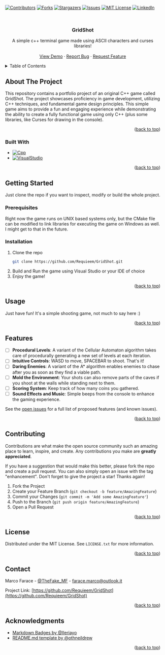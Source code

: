 <!-- Improved compatibility of back to top link: See: https://github.com/othneildrew/Best-README-Template/pull/73 -->
<a name="readme-top"></a>
<!--
*** Thanks for checking out the Best-README-Template. If you have a suggestion
*** that would make this better, please fork the repo and create a pull request
*** or simply open an issue with the tag "enhancement".
*** Don't forget to give the project a star!
*** Thanks again! Now go create something AMAZING! :D
-->



<!-- PROJECT SHIELDS -->
<!--
*** I'm using markdown "reference style" links for readability.
*** Reference links are enclosed in brackets [ ] instead of parentheses ( ).
*** See the bottom of this document for the declaration of the reference variables
*** for contributors-url, forks-url, etc. This is an optional, concise syntax you may use.
*** https://www.markdownguide.org/basic-syntax/#reference-style-links
-->
[![Contributors][contributors-shield]][contributors-url]
[![Forks][forks-shield]][forks-url]
[![Stargazers][stars-shield]][stars-url]
[![Issues][issues-shield]][issues-url]
[![MIT License][license-shield]][license-url]
[![LinkedIn][linkedin-shield]][linkedin-url]



<!-- PROJECT LOGO -->
<br />
<div align="center">
<h3 align="center">GridShot</h3>

  <p align="center">
    A simple c++ terminal game made using ASCII characters and curses libraries!
    <br />
    <br />
    <a href="https://github.com/Requieem/GridShot">View Demo</a>
    ·
    <a href="https://github.com/Requieem/GridShot/issues">Report Bug</a>
    ·
    <a href="https://github.com/Requieem/GridShot/issues">Request Feature</a>
  </p>
</div>



<!-- TABLE OF CONTENTS -->
<details>
  <summary>Table of Contents</summary>
  <ol>
    <li>
      <a href="#about-the-project">About The Project</a>
      <ul>
        <li><a href="#built-with">Built With</a></li>
      </ul>
    </li>
    <li>
      <a href="#getting-started">Getting Started</a>
      <ul>
        <li><a href="#prerequisites">Prerequisites</a></li>
        <li><a href="#installation">Installation</a></li>
      </ul>
    </li>
    <li><a href="#usage">Usage</a></li>
    <li><a href="#roadmap">Roadmap</a></li>
    <li><a href="#contributing">Contributing</a></li>
    <li><a href="#license">License</a></li>
    <li><a href="#contact">Contact</a></li>
    <li><a href="#acknowledgments">Acknowledgments</a></li>
  </ol>
</details>



<!-- ABOUT THE PROJECT -->
## About The Project

This repository contains a portfolio project of an original C++ game called GridShot. The project showcases proficiency in game development, utilizing C++ techniques, and fundamental game design principles. This simple game aims to provide a fun and engaging experience while demonstrating the ability to create a fully functional game using only C++ (plus some libraries, like Curses for drawing in the console).

<p align="right">(<a href="#readme-top">back to top</a>)</p>

### Built With

* [![Cpp][Cpp]][Cpp-url]
* [![VisualStudio][VisualStudio]][VisualStudio-url]

<p align="right">(<a href="#readme-top">back to top</a>)</p>

<!-- GETTING STARTED -->
## Getting Started

Just clone the repo if you want to inspect, modify or build the whole project.

### Prerequisites

Right now the game runs on UNIX based systems only, but the CMake file can be modified to link libraries for executing the game on Windows as well. I might get to that in the future.

### Installation

1. Clone the repo
   ```sh
   git clone https://github.com/Requieem/GridShot.git
   ```
3. Build and Run the game using Visual Studio or your IDE of choice
4. Enjoy the game!

<p align="right">(<a href="#readme-top">back to top</a>)</p>

<!-- USAGE EXAMPLES -->
## Usage

Just have fun! It's a simple shooting game, not much to say here :)

<p align="right">(<a href="#readme-top">back to top</a>)</p>

## Features
- [ ] **Procedural Levels**: A variant of the Cellular Automaton algorithm takes care of procedurally generating a new set of levels at each iteration.
- [ ] **Intuitive Controls**: WASD to move, SPACEBAR to shoot. That's it!
- [ ] **Daring Enemies**: A variant of the A* algorithm enables enemies to chase after you as soon as they find a viable path.
- [ ] **Mold the Environment**: Your shots can also remove parts of the caves if you shoot at the walls while standing next to them.
- [ ] **Scoring System**: Keep track of how many coins you gathered.
- [ ] **Sound Effects and Music**: Simple beeps from the console to enhance the gaming experience.

See the [open issues](https://github.com/Requieem/GridShot) for a full list of proposed features (and known issues).

<p align="right">(<a href="#readme-top">back to top</a>)</p>

<!-- CONTRIBUTING -->
## Contributing

Contributions are what make the open source community such an amazing place to learn, inspire, and create. Any contributions you make are **greatly appreciated**.

If you have a suggestion that would make this better, please fork the repo and create a pull request. You can also simply open an issue with the tag "enhancement".
Don't forget to give the project a star! Thanks again!

1. Fork the Project
2. Create your Feature Branch (`git checkout -b feature/AmazingFeature`)
3. Commit your Changes (`git commit -m 'Add some AmazingFeature'`)
4. Push to the Branch (`git push origin feature/AmazingFeature`)
5. Open a Pull Request

<p align="right">(<a href="#readme-top">back to top</a>)</p>

<!-- LICENSE -->
## License

Distributed under the MIT License. See `LICENSE.txt` for more information.

<p align="right">(<a href="#readme-top">back to top</a>)</p>

<!-- CONTACT -->
## Contact

Marco Farace - [@TheFake_MF](https://twitter.com/TheFake_MF) - farace.marco@outlook.it

Project Link: [https://github.com/Requieem/GridShot](https://github.com/Requieem/GridShot)

<p align="right">(<a href="#readme-top">back to top</a>)</p>

<!-- ACKNOWLEDGMENTS -->
## Acknowledgments

* [Markdown Badges by @Ileriayo](https://github.com/Ileriayo/markdown-badges)
* [README.md template by @othneildrew](https://github.com/othneildrew/Best-README-Template)

<p align="right">(<a href="#readme-top">back to top</a>)</p>

<!-- MARKDOWN LINKS & IMAGES -->
<!-- https://www.markdownguide.org/basic-syntax/#reference-style-links -->
[contributors-shield]: https://img.shields.io/github/contributors/Requieem/GridShot.svg?style=for-the-badge
[contributors-url]: https://github.com/Requieem/GridShot/graphs/contributors
[forks-shield]: https://img.shields.io/github/forks/Requieem/GridShot.svg?style=for-the-badge
[forks-url]: https://github.com/Requieem/GridShot/network/members
[stars-shield]: https://img.shields.io/github/stars/Requieem/GridShot.svg?style=for-the-badge
[stars-url]: https://github.com/Requieem/GridShot/stargazers
[issues-shield]: https://img.shields.io/github/issues/Requieem/GridShot.svg?style=for-the-badge
[issues-url]: https://github.com/Requieem/GridShot/issues
[license-shield]: https://img.shields.io/github/license/Requieem/GridShot.svg?style=for-the-badge
[license-url]: https://github.com/Requieem/GridShot/blob/master/LICENSE.txt
[linkedin-shield]: https://img.shields.io/badge/-LinkedIn-black.svg?style=for-the-badge&logo=linkedin&colorB=555
[linkedin-url]: https://www.linkedin.com/in/marco-farace/
[VisualStudio]: https://img.shields.io/badge/Visual%20Studio-5C2D91.svg?style=for-the-badge&logo=visual-studio&logoColor=white
[VisualStudio-url]: https://visualstudio.microsoft.com
[Cpp]: https://img.shields.io/badge/c++-%2300599C.svg?style=for-the-badge&logo=c%2B%2B&logoColor=white
[Cpp-url]: https://isocpp.org
